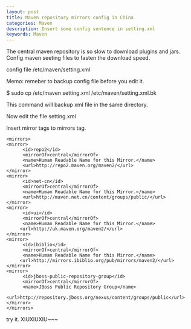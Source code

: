 ```yaml
---
layout: post
title: Maven repository mirrors config in China
categories: Maven
description: Insert some config sentence in setting.xml
keywords: Maven
---
```


The central maven repository is so slow to download plugins and jars. Config maven seeting files to fasten the download speed.

config file /etc/maven/setting.xml

Memo: remeber to backup config file before you edit it.

$ sudo cp /etc/maven setting.xml /etc/maven/setting.xml.bk

This command will backup xml file in the same directory.

Now edit the file setting.xml

Insert mirror tags to mirrors tag.

```
<mirrors>
<mirror>    
      <id>repo2</id>    
      <mirrorOf>central</mirrorOf>    
      <name>Human Readable Name for this Mirror.</name>    
      <url>http://repo2.maven.org/maven2/</url>    
</mirror>    
<mirror>    
      <id>net-cn</id>    
      <mirrorOf>central</mirrorOf>    
      <name>Human Readable Name for this Mirror.</name>    
      <url>http://maven.net.cn/content/groups/public/</url>     
</mirror>    
<mirror>    
      <id>ui</id>    
      <mirrorOf>central</mirrorOf>    
      <name>Human Readable Name for this Mirror.</name>    
     <url>http://uk.maven.org/maven2/</url>    
</mirror>    
<mirror>    
      <id>ibiblio</id>    
      <mirrorOf>central</mirrorOf>    
      <name>Human Readable Name for this Mirror.</name>    
     <url>http://mirrors.ibiblio.org/pub/mirrors/maven2/</url>    
</mirror>    
<mirror>    
      <id>jboss-public-repository-group</id>    
      <mirrorOf>central</mirrorOf>    
      <name>JBoss Public Repository Group</name>    
     <url>http://repository.jboss.org/nexus/content/groups/public</url>    
</mirror>
</mirrors>
```
try it.  XIUXIUXIU~~~